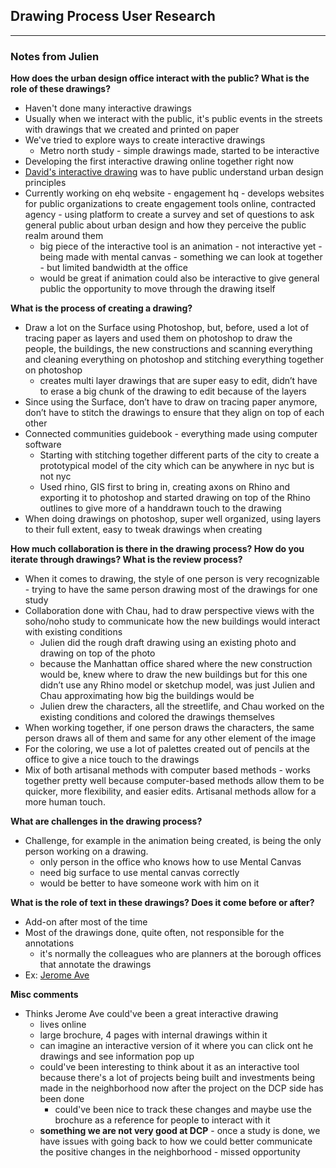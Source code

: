 ## Drawing Process User Research

---

### Notes from Julien

**How does the urban design office interact with the public? What is the role of these drawings?**
- Haven't done many interactive drawings
- Usually when we interact with the public, it's public events in the streets with drawings that we created and printed on paper
- We've tried to explore ways to create interactive drawings
	- Metro north study - simple drawings made, started to be interactive
- Developing the first interactive drawing online together right now
- [David's interactive drawing](http://davidvegabarachowitz.com/dcp/interactive/) was to have public understand urban design principles
- Currently working on ehq website - engagement hq - develops websites for public organizations to create engagement tools online, contracted agency - using platform to create a survey and set of questions to ask general public about urban design and how they perceive the public realm around them
	- big piece of the interactive tool is an animation - not interactive yet - being made with mental canvas - something we can look at together - but limited bandwidth at the office
	- would be great if animation could also be interactive to give general public the opportunity to move through the drawing itself

**What is the process of creating a drawing?**
- Draw a lot on the Surface using Photoshop, but, before, used a lot of tracing paper as layers and used them on photoshop to draw the people, the buildings, the new constructions and scanning everything and cleaning everything on photoshop and stitching everything together on photoshop
	- creates multi layer drawings that are super easy to edit, didn’t have to erase a big chunk of the drawing to edit because of the layers
- Since using the Surface, don’t have to draw on tracing paper anymore, don’t have to stitch the drawings to ensure that they align on top of each other
- Connected communities guidebook - everything made using computer software
	- Starting with stitching together different parts of the city to create a prototypical model of the city which can be anywhere in nyc but is not nyc
	- Used rhino, GIS first to bring in, creating axons on Rhino and exporting it to photoshop and started drawing on top of the Rhino outlines to give more of a handdrawn touch to the drawing
- When doing drawings on photoshop, super well organized, using layers to their full extent, easy to tweak drawings when creating

**How much collaboration is there in the drawing process? How do you iterate through drawings? What is the review process?**
- When it comes to drawing, the style of one person is very recognizable - trying to have the same person drawing most of the drawings for one study
- Collaboration done with Chau, had to draw perspective views with the soho/noho study to communicate how the new buildings would interact with existing conditions
	- Julien did the rough draft drawing using an existing photo and drawing on top of the photo
	- because the Manhattan office shared where the new construction would be, knew where to draw the new buildings but for this one didn’t use any Rhino model or sketchup model, was just Julien and Chau approximating how big the buildings would be
	- Julien drew the characters, all the streetlife, and Chau worked on the existing conditions and colored the drawings themselves
- When working together, if one person draws the characters, the same person draws all of them and same for any other element of the image
- For the coloring, we use a lot of palettes created out of pencils at the office to give a nice touch to the drawings
- Mix of both artisanal methods with computer based methods - works together pretty well because computer-based methods allow them to be quicker, more flexibility, and easier edits. Artisanal methods allow for a more human touch.

**What are challenges in the drawing process?**
- Challenge, for example in the animation being created, is being the only person working on a drawing.
	- only person in the office who knows how to use Mental Canvas
	- need big surface to use mental canvas correctly
	- would be better to have someone work with him on it

**What is the role of text in these drawings? Does it come before or after?**
- Add-on after most of the time
- Most of the drawings done, quite often, not responsible for the annotations
	- it's normally the colleagues who are planners at the borough offices that annotate the drawings
- Ex: [Jerome Ave](https://nyco365.sharepoint.com/sites/NYCPLANNING/ud/Shared%20Documents/Forms/AllItems.aspx?csf=1&web=1&e=IvClyN&cid=a85337bb%2D2e72%2D4090%2Da0d3%2D26558dabe450&RootFolder=%2Fsites%2FNYCPLANNING%2Fud%2FShared%20Documents%2F%5FBX%2Fjerome%20avenue&FolderCTID=0x012000A467B5FFDA98464D8650624D6E0A930B)

**Misc comments**
- Thinks Jerome Ave could've been a great interactive drawing
	- lives online
	- large brochure, 4 pages with internal drawings within it
	- can imagine an interactive version of it where you can click ont he drawings and see information pop up
	- could've been interesting to think about it as an interactive tool because there's a lot of projects being built and investments being made in the neighborhood now after the project on the DCP side has been done
		- could've been nice to track these changes and maybe use the brochure as a reference for people to interact with it
	- **something we are not very good at DCP** - once a study is done, we have issues with going back to how we could better communicate the positive changes in the neighborhood - missed opportunity


